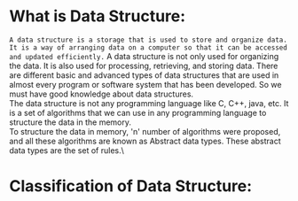 # What is Data Structure:
` A data structure is a storage that is used to store and organize data. It is a way of arranging data on a computer so that it can be accessed and updated efficiently. `
A data structure is not only used for organizing the data. It is also used for processing, retrieving, and storing data. There are different basic and advanced types of data structures that are used in almost every program or software system that has been developed. So we must have good knowledge about data structures.\
The data structure is not any programming language like C, C++, java, etc. It is a set of algorithms that we can use in any programming language to structure the data in the memory.\
To structure the data in memory, 'n' number of algorithms were proposed, and all these algorithms are known as Abstract data types. These abstract data types are the set of rules.\
# Classification of Data Structure: 

